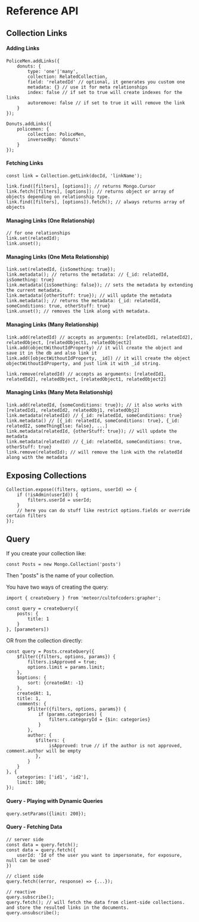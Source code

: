 
Reference API
=============

Collection Links
-------------------

#### Adding Links
```
PoliceMen.addLinks({
    donuts: {
        type: 'one'|'many',
        collection: RelatedCollection,
        field: 'relatedId' // optional, it generates you custom one
        metadata: {} // use it for meta relationships
        index: false // if set to true will create indexes for the links
        autoremove: false // if set to true it will remove the link
    }
});

Donuts.addLinks({
    policemen: {
        collection: PoliceMen,
        inversedBy: 'donuts'
    }
});
```

#### Fetching Links
```
const link = Collection.getLink(docId, 'linkName');

link.find([filters], [options]); // returns Mongo.Cursor
link.fetch([filters], [options]); // returns object or array of objects depending on relationship type.
link.find([filters], [options]).fetch(); // always returns array of objects
```

#### Managing Links (One Relationship)
```
// for one relationships
link.set(relatedId);
link.unset();
```


#### Managing Links (One Meta Relationship)
```
link.set(relatedId, {isSomething: true});
link.metadata(); // returns the metadata: // {_id: relatedId, isSomething: true}
link.metadata({isSomething: false}); // sets the metadata by extending the current metadata.
link.metadata({otherStuff: true}); // will update the metadata
link.metadata(); // returns the metadata: {_id: relatedId, someConditions: true, otherStuff: true}
link.unset(); // removes the link along with metadata.
```

#### Managing Links (Many Relationship)
```
link.add(relatedId) // accepts as arguments: [relatedId1, relatedId2], relatedObject, [relatedObject1, relatedObject2]
link.add(objectWithoutIdProperty) // it will create the object and save it in the db and also link it
link.add([objectWithoutIdProperty, _id]) // it will create the object objectWithoutIdProperty, and just link it with _id string.

link.remove(relatedId) // accepts as arguments: [relatedId1, relatedId2], relatedObject, [relatedObject1, relatedObject2]
```

#### Managing Links (Many Meta Relationship)
```
link.add(relatedId, {someConditions: true}); // it also works with [relatedId1, relatedId2, relatedObj1, relatedObj2]
link.metadata(relatedId) // {_id: relatedId, someConditions: true}
link.metadata() // [{_id: relatedId, someConditions: true}, {_id: relatedI2, someThingElse: false}, ...]
link.metadata(relatedId, {otherStuff: true}); // will update the metadata
link.metadata(relatedId) // {_id: relatedId, someConditions: true, otherStuff: true}
link.remove(relatedId); // will remove the link with the relatedId along with the metadata
```

Exposing Collections
--------------------
```
Collection.expose((filters, options, userId) => {
    if (!isAdmin(userId)) {
        filters.userId = userId;
    }
    // here you can do stuff like restrict options.fields or override certain filters
});
```


Query
-----

If you create your collection like:
```
const Posts = new Mongo.Collection('posts')
```

Then "posts" is the name of your collection.

You have two ways of creating the query:
```
import { createQuery } from 'meteor/cultofcoders:grapher';

const query = createQuery({
    posts: {
        title: 1
    }
}, [parameters])
```

OR from the collection directly:

```
const query = Posts.createQuery({
    $filter({filters, options, params}) {
        filters.isApproved = true;
        options.limit = params.limit;
    },
    $options: {
        sort: {createdAt: -1}
    },
    createdAt: 1,
    title: 1,
    comments: {
        $filter({filters, options, params}) {
            if (params.categories) {
                filters.categoryId = {$in: categories}
            }
        },
        author: {
           $filters: {
                isApproved: true // if the author is not approved, comment.author will be empty
           },
        }
    }
}, {
    categories: ['id1', 'id2'],
    limit: 100;
});
```

#### Query - Playing with Dynamic Queries

```
query.setParams({limit: 200});
```

#### Query - Fetching Data

```
// server side
const data = query.fetch();
const data = query.fetch({
    userId: 'Id of the user you want to impersonate, for exposure, null can be used'
})

// client side
query.fetch((error, response) => {...});

// reactive
query.subscribe();
query.fetch(); // will fetch the data from client-side collections. and store the resulted links in the documents.
query.unsubscribe();
```

